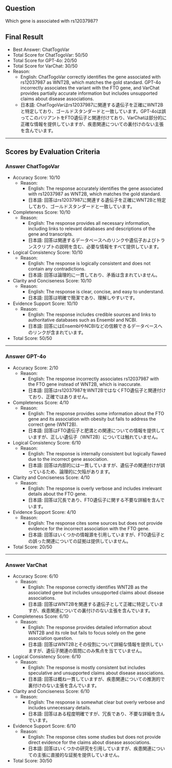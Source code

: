 ## Question

Which gene is associated with rs12037987?

## Final Result

- Best Answer: ChatTogoVar
- Total Score for ChatTogoVar: 50/50
- Total Score for GPT-4o: 20/50
- Total Score for VarChat: 30/50
- Reason:
  - English: ChatTogoVar correctly identifies the gene associated with rs12037987 as WNT2B, which matches the gold standard. GPT-4o incorrectly associates the variant with the FTO gene, and VarChat provides partially accurate information but includes unsupported claims about disease associations.
  - 日本語: ChatTogoVarはrs12037987に関連する遺伝子を正確にWNT2Bと特定しており、ゴールドスタンダードと一致しています。GPT-4oは誤ってこのバリアントをFTO遺伝子と関連付けており、VarChatは部分的に正確な情報を提供していますが、疾患関連についての裏付けのない主張を含んでいます。

---

## Scores by Evaluation Criteria

### Answer ChatTogoVar
- Accuracy Score: 10/10
  - Reason: 
    - English: The response accurately identifies the gene associated with rs12037987 as WNT2B, which matches the gold standard.
    - 日本語: 回答はrs12037987に関連する遺伝子を正確にWNT2Bと特定しており、ゴールドスタンダードと一致しています。
- Completeness Score: 10/10
  - Reason: 
    - English: The response provides all necessary information, including links to relevant databases and descriptions of the gene and transcripts.
    - 日本語: 回答は関連するデータベースへのリンクや遺伝子およびトランスクリプトの説明を含む、必要な情報をすべて提供しています。
- Logical Consistency Score: 10/10
  - Reason: 
    - English: The response is logically consistent and does not contain any contradictions.
    - 日本語: 回答は論理的に一貫しており、矛盾は含まれていません。
- Clarity and Conciseness Score: 10/10
  - Reason: 
    - English: The response is clear, concise, and easy to understand.
    - 日本語: 回答は明確で簡潔であり、理解しやすいです。
- Evidence Support Score: 10/10
  - Reason: 
    - English: The response includes credible sources and links to authoritative databases such as Ensembl and NCBI.
    - 日本語: 回答にはEnsemblやNCBIなどの信頼できるデータベースへのリンクが含まれています。
- Total Score: 50/50

---

### Answer GPT-4o
- Accuracy Score: 2/10
  - Reason: 
    - English: The response incorrectly associates rs12037987 with the FTO gene instead of WNT2B, which is inaccurate.
    - 日本語: 回答はrs12037987をWNT2BではなくFTO遺伝子と関連付けており、正確ではありません。
- Completeness Score: 4/10
  - Reason: 
    - English: The response provides some information about the FTO gene and its association with obesity but fails to address the correct gene (WNT2B).
    - 日本語: 回答はFTO遺伝子と肥満との関連についての情報を提供していますが、正しい遺伝子（WNT2B）については触れていません。
- Logical Consistency Score: 6/10
  - Reason: 
    - English: The response is internally consistent but logically flawed due to the incorrect gene association.
    - 日本語: 回答は内部的には一貫していますが、遺伝子の関連付けが誤っているため、論理的に欠陥があります。
- Clarity and Conciseness Score: 4/10
  - Reason: 
    - English: The response is overly verbose and includes irrelevant details about the FTO gene.
    - 日本語: 回答は冗長であり、FTO遺伝子に関する不要な詳細を含んでいます。
- Evidence Support Score: 4/10
  - Reason: 
    - English: The response cites some sources but does not provide evidence for the incorrect association with the FTO gene.
    - 日本語: 回答はいくつかの情報源を引用していますが、FTO遺伝子との誤った関連についての証拠は提供していません。
- Total Score: 20/50

---

### Answer VarChat
- Accuracy Score: 6/10
  - Reason: 
    - English: The response correctly identifies WNT2B as the associated gene but includes unsupported claims about disease associations.
    - 日本語: 回答はWNT2Bを関連する遺伝子として正確に特定していますが、疾患関連についての裏付けのない主張を含んでいます。
- Completeness Score: 6/10
  - Reason: 
    - English: The response provides detailed information about WNT2B and its role but fails to focus solely on the gene association question.
    - 日本語: 回答はWNT2Bとその役割について詳細な情報を提供していますが、遺伝子関連の質問にのみ焦点を当てていません。
- Logical Consistency Score: 6/10
  - Reason: 
    - English: The response is mostly consistent but includes speculative and unsupported claims about disease associations.
    - 日本語: 回答は概ね一貫していますが、疾患関連についての推測的で裏付けのない主張を含んでいます。
- Clarity and Conciseness Score: 6/10
  - Reason: 
    - English: The response is somewhat clear but overly verbose and includes unnecessary details.
    - 日本語: 回答はある程度明確ですが、冗長であり、不要な詳細を含んでいます。
- Evidence Support Score: 6/10
  - Reason: 
    - English: The response cites some studies but does not provide direct evidence for the claims about disease associations.
    - 日本語: 回答はいくつかの研究を引用していますが、疾患関連についての主張に直接的な証拠を提供していません。
- Total Score: 30/50